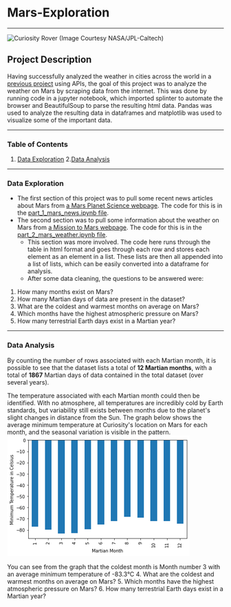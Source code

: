 # Mars-Exploration
-----
![Curiosity Rover (Image Courtesy NASA/JPL-Caltech)](https://mars.nasa.gov/system/news_items/main_images/9378_PIA25413Cropped-web.jpg)

## Project Description
Having successfully analyzed the weather in cities across the world in a [previous project](https://github.com/jonnybrammah/World_Weather_Analysis) using APIs, the goal of this project was to analyze the weather on Mars by scraping data from the internet. This was done by running code in a jupyter notebook, which imported splinter to automate the browser and BeautifulSoup to parse the resulting html data. Pandas was used to analyze the resulting data in dataframes and matplotlib was used to visualize some of the important data.

-----

### Table of Contents
  1. [Data Exploration](https://github.com/jonnybrammah/Mars-Exploration/blob/main/README.md#data-exploration)
  2.[Data Analysis](https://github.com/jonnybrammah/Mars-Exploration/blob/main/README.md#data-analysis)

-----

### Data Exploration
- The first section of this project was to pull some recent news articles about Mars from [a Mars Planet Science webpage](https://static.bc-edx.com/data/web/mars_news/index.html). The code for this is in the [part_1_mars_news.ipynb file](https://github.com/jonnybrammah/Mars-Exploration/blob/main/part_1_mars_news.ipynb).
- The second section was to pull some information about the weather on Mars from [a Mission to Mars webpage](https://static.bc-edx.com/data/web/mars_facts/temperature.html). The code for this is in the [part_2_mars_weather.ipynb file](https://github.com/jonnybrammah/Mars-Exploration/blob/main/part_2_mars_weather.ipynb).
   - This section was more involved. The code here runs through the table in html format and goes through each row and stores each element as an element in a list. These lists are then all appended into a list of lists, which can be easily converted into a dataframe for analysis.
   - After some data cleaning, the questions to be answered were:
 1. How many months exist on Mars?
 2. How many Martian days of data are present in the dataset?
 3. What are the coldest and warmest months on average on Mars?
 4. Which months have the highest atmospheric pressure on Mars?
 5. How many terrestrial Earth days exist in a Martian year?
 
 -----
 
 ### Data Analysis
By counting the number of rows associated with each Martian month, it is possible to see that the dataset lists a total of <strong>12 Martian months</strong>, with a total of <strong>1867</strong> Martian days of data contained in the total dataset (over several years).

The temperature associated with each Martian month could then be identified. With no atmosphere, all temperatures are incredibly cold by Earth standards, but variability still exists between months due to the planet's slight changes in distance from the Sun.
The graph below shows the average minimum temperature at Curiosity's location on Mars for each month, and the seasonal variation is visible in the pattern.
![Minimum_Temperature Graph](https://raw.githubusercontent.com/jonnybrammah/Mars-Exploration/main/Output/Images/min_temp_by_month.png)

You can see from the graph that the coldest month is Month number 3 with an average minimum temperature of -83.3°C 
 4. What are the coldest and warmest months on average on Mars?
 5. Which months have the highest atmospheric pressure on Mars?
 6. How many terrestrial Earth days exist in a Martian year?
